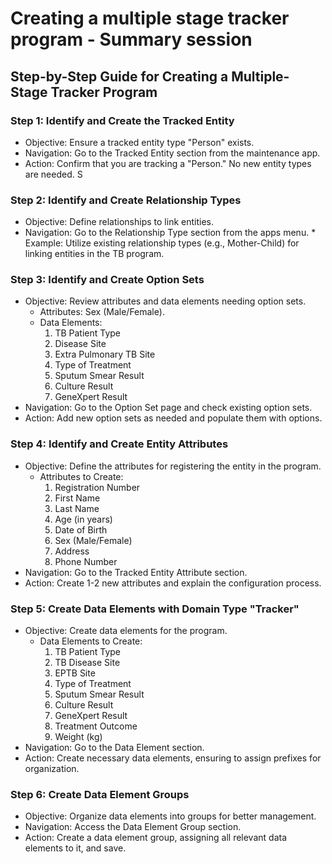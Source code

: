 # Creating a multiple stage tracker program - Summary session

## Step-by-Step Guide for Creating a Multiple-Stage Tracker Program

### Step 1: Identify and Create the Tracked Entity

* Objective: Ensure a tracked entity type "Person" exists.
* Navigation: Go to the Tracked Entity section from the maintenance app.
* Action: Confirm that you are tracking a "Person." No new entity types are needed.
S
### Step 2: Identify and Create Relationship Types

* Objective: Define relationships to link entities.
* Navigation: Go to the Relationship Type section from the apps menu.
    * 
    Example: Utilize existing relationship types (e.g., Mother-Child) for linking entities in the TB program.

### Step 3: Identify and Create Option Sets

* Objective: Review attributes and data elements needing option sets.
    * Attributes: Sex (Male/Female).
    * Data Elements:
        1. TB Patient Type
        2. Disease Site
        3. Extra Pulmonary TB Site
        4. Type of Treatment
        5. Sputum Smear Result
        6. Culture Result
        7. GeneXpert Result
* Navigation: Go to the Option Set page and check existing option sets.
* Action: Add new option sets as needed and populate them with options.

### Step 4: Identify and Create Entity Attributes

* Objective: Define the attributes for registering the entity in the program.
    * Attributes to Create:
        1. Registration Number
        2. First Name
        3. Last Name
        4. Age (in years)
        5. Date of Birth
        6. Sex (Male/Female)
        7. Address
        8. Phone Number
* Navigation: Go to the Tracked Entity Attribute section.
* Action: Create 1-2 new attributes and explain the configuration process.

### Step 5: Create Data Elements with Domain Type "Tracker"

* Objective: Create data elements for the program.
     * Data Elements to Create:
        1. TB Patient Type
        2. TB Disease Site
        3. EPTB Site
        4. Type of Treatment
        5. Sputum Smear Result
        6. Culture Result
        7. GeneXpert Result
        8. Treatment Outcome
        9. Weight (kg)
* Navigation: Go to the Data Element section.
* Action: Create necessary data elements, ensuring to assign prefixes for organization.

### Step 6: Create Data Element Groups

* Objective: Organize data elements into groups for better management.
* Navigation: Access the Data Element Group section.
* Action: Create a data element group, assigning all relevant data elements to it, and save.